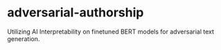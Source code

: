 # adversarial-authorship
Utilizing AI Interpretability on finetuned BERT models for adversarial text generation.
